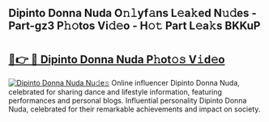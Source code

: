## Dipinto Donna Nuda O𝚗𝚕yf𝚊ns L𝚎a𝚔ed N𝚞𝚍es - Part-gz3 P𝚑𝚘tos Vi𝚍𝚎o - H𝚘𝚝 Part L𝚎a𝚔s BKKuP

# <h2><a href="http://kf6vrwd.oniu.top/?m=Dipinto+Donna+Nuda">🔗👉 🔴 Dipinto Donna Nuda P𝚑ot𝚘𝚜 V𝚒d𝚎o</a></h2>

[![Dipinto Donna Nuda Nu𝚍e𝚜](https://i.imgur.com/0qMVB7G.gif)](http://kf6vrwd.oniu.top/?m=Dipinto+Donna+Nuda)
Online influencer Dipinto Donna Nuda, celebrated for sharing dance and lifestyle information, featuring performances and personal blogs. Influential personality Dipinto Donna Nuda, celebrated for their remarkable achievements and impact on society.  
